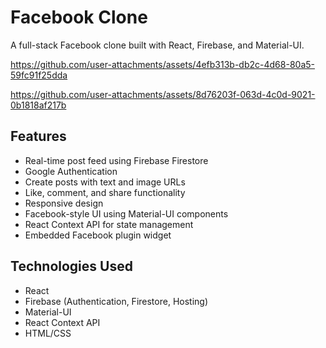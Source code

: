 # Facebook Clone

A full-stack Facebook clone built with React, Firebase, and Material-UI.

https://github.com/user-attachments/assets/4efb313b-db2c-4d68-80a5-59fc91f25dda

https://github.com/user-attachments/assets/8d76203f-063d-4c0d-9021-0b1818af217b

## Features

-   Real-time post feed using Firebase Firestore
-   Google Authentication
-   Create posts with text and image URLs
-   Like, comment, and share functionality
-   Responsive design
-   Facebook-style UI using Material-UI components
-   React Context API for state management
-   Embedded Facebook plugin widget

## Technologies Used

-   React
-   Firebase (Authentication, Firestore, Hosting)
-   Material-UI
-   React Context API
-   HTML/CSS
